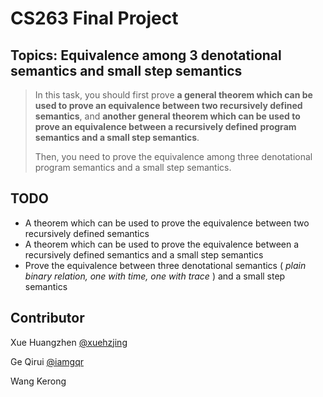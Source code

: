 # CS263 Final Project

## Topics: Equivalence among 3 denotational semantics and small step semantics

> In this task, you should first prove **a general theorem which can be used to prove an equivalence between two recursively defined semantics**, and **another general theorem which can be used to prove an equivalence between a recursively defined program semantics and a small step semantics**.
>
> Then, you need to prove the equivalence among three denotational program semantics and a small step semantics.

## TODO

- A theorem which can be used to prove the equivalence between two recursively defined semantics
- A theorem which can be used to prove the equivalence between a recursively defined semantics and a small step semantics
- Prove the equivalence between three denotational semantics ( *plain binary relation, one with time, one with trace* ) and a small step semantics

## Contributor

Xue Huangzhen [@xuehzjing](https://github.com/xuehzjing)

Ge Qirui [@iamgqr](https://github.com/iamgqr)

Wang Kerong

